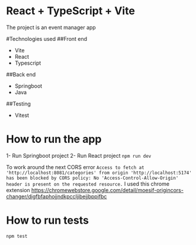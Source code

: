 # React + TypeScript + Vite

The project is an event manager app

#Technologies used
##Front end

- Vite
- React
- Typescript

##Back end

- Springboot
- Java

##Testing

- Vitest

# How to run the app

1- Run Springboot project
2- Run React project
`npm run dev`

To work around the next CORS error
`Access to fetch at 'http://localhost:8081/categories' from origin 'http://localhost:5174' has been blocked by CORS policy: No 'Access-Control-Allow-Origin' header is present on the requested resource.`
I used this chrome extension
https://chromewebstore.google.com/detail/moesif-origincors-changer/digfbfaphojjndkpccljibejjbppifbc

# How to run tests

`npm test`

